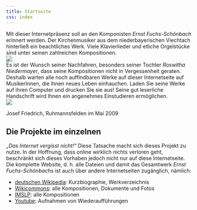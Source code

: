 ```yaml
---
title: Startseite
css: index
---
```


<div class="row">
<div class="4u 8u(tablet) 12u(mobile)">
Mit dieser Internetpräsenz soll an den Komponisten <i>Ernst Fuchs-Schönbach</i>
erinnert werden. Der Kirchenmusiker aus dem niederbayerischen Viechtach
hinterließ ein beachtliches Werk. Viele Klavierlieder und etliche
Orgelstücke sind unter seinen zahlreichen Kompositionen.
</div>
<div class="2u 4u(tablet) 8u(mobile)">
<img class="image" src="{{ site.baseurl }}/assets/index_fuchs-1.jpg">
</div>
<div class="4u 8u(tablet) 12u(mobile)">
Es ist der Wunsch seiner Nachfahren, besonders seiner Tochter <i>Roswitha
Niedermayer</i>, dass seine Kompositionen nicht in Vergessenheit geraten.
Deshalb warten alle noch auffindbaren Werke auf dieser Internetseite auf
MusikerInnen, die ihnen neues Leben einhauchen. Laden Sie seine Werke
auf ihren Computer und drucken Sie sie aus! Seine gut leserliche
Handschrift wird Ihnen ein angenehmes Einstudieren ermöglichen.
</div>
<div class="2u 4u(tablet) 8u(mobile)">
<img class="image" src="{{ site.baseurl }}/assets/index_fuchs-2.jpg">
</div>
</div>

Josef Friedrich, Ruhmannsfelden im Mai 2009

<h2 class="major"><span>Die Projekte im einzelnen</span></h2>

*„Das Internet vergisst nicht!“* Diese Tatsache macht sich dieses Projekt
zu nutze. In der Hoffnung, dass online wirklich nichts verloren geht,
beschränkt sich dieses Vorhaben jedoch nicht nur auf diese
Internetseite. Die komplette Website, d. h. alle Dateien und damit das
Gesamtwerk *Ernst Fuchs-Schönbachs* ist auch über andere Internetseiten
zugänglich, nämlich:

* [deutschen Wikipedia](https://de.wikipedia.org/wiki/Ernst_Fuchs-Sch%C3%B6nbach): Kurzbiographie, Werkverzeichnis
* [Wikicommons](https://commons.wikimedia.org/wiki/Category:Ernst_Fuchs-Sch%C3%B6nbach?uselang=de): alle Kompositionen, Dokumente und Fotos
* [IMSLP](http://imslp.org/wiki/Category:Fuchs-Sch%C3%B6nbach%2C_Ernst): alle Kompositionen
* [Youtube](https://www.youtube.com/channel/UCP0ebAvPbGHJZIHNZlHnLNg): Aufnahmen von Wiederaufführungen
